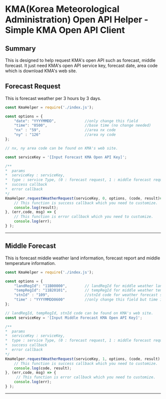 
# KMA(Korea Meteorological Administration) Open API Helper  - Simple KMA Open API Client

## Summary

This is designed to help request KMA's open API such as forecast, middle forecast.
It just need KMA's open API service key, forecast date, area code which is download KMA's web site.

## Forecast Request

This is forecast weather per 3 hours by 3 days.

```js
const KmaHelper = require('./index.js');

const options = {
    "date": "YYYYMMDD",             //only change this field 
    "time": "0500",                 //base time (no change needed)
    "nx" : "59",                    //area nx code
    "ny" : "126"                    //area ny code
};

// nx, ny area code can be found on KMA's web site.

const serviceKey = '[Input Forecast KMA Open API Key]';

/**
*  params
*  serviceKey : serviceKey,
*  type : service Type, (0 : forecast request, 1 : middle forecast request)
*  success callback
*  error callback
*/
KmaHelper.requestWeatherRequest(serviceKey, 0, options, (code, result)=>{
    // This function is success callback which you need to customize.
    console.log(result);
}, (err,code, msg) => {
    // This function is error callback which you need to customize.
    console.log(err);
} );
```

---


## Middle Forecast

This is forecast middle weather land information, forecast report and middle temperature information.

```js
const KmaHelper = require('./index.js');

const options = {
    "landRegId": "11B00000",        // landRegId for middle weather land forecast
    "tempRegId": "11B20101",        // tempRegId for middle weather temperature forecast
    "stnId" : "109",                //stnId code for weather forecast summary
    "time" : "YYYYMMDD0600"         //only change this field but time is not needed to change.
};

// landRegId, tempRegId, stnId code can be found on KMA's web site.
const serviceKey = '[Input Middle Forecast KMA Open API Key]';

/**
*  params
*  serviceKey : serviceKey,
*  type : service Type, (0 : forecast request, 1 : middle forecast request)
*  success callback
*  error callback
*/
KmaHelper.requestWeatherRequest(serviceKey, 1, options, (code, result) =>{
    // This function is success callback which you need to customize.
    console.log(code, result);
}, (err,code, msg) => {
     // This function is error callback which you need to customize.
    console.log(err);
} );
```


---

